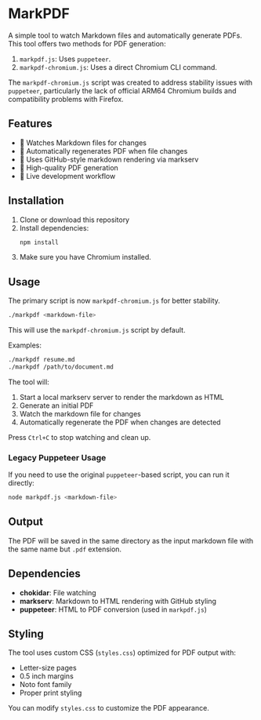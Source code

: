 # MarkPDF

A simple tool to watch Markdown files and automatically generate PDFs. This tool offers two methods for PDF generation:

1.  `markpdf.js`: Uses `puppeteer`.
2.  `markpdf-chromium.js`: Uses a direct Chromium CLI command.

The `markpdf-chromium.js` script was created to address stability issues with `puppeteer`, particularly the lack of official ARM64 Chromium builds and compatibility problems with Firefox.

## Features

- 📝 Watches Markdown files for changes
- 🔄 Automatically regenerates PDF when file changes
- 🎨 Uses GitHub-style markdown rendering via markserv
- 📄 High-quality PDF generation
- 🚀 Live development workflow

## Installation

1.  Clone or download this repository
2.  Install dependencies:
    ```bash
    npm install
    ```
3.  Make sure you have Chromium installed.

## Usage

The primary script is now `markpdf-chromium.js` for better stability.

```bash
./markpdf <markdown-file>
```

This will use the `markpdf-chromium.js` script by default.

Examples:
```bash
./markpdf resume.md
./markpdf /path/to/document.md
```

The tool will:
1.  Start a local markserv server to render the markdown as HTML
2.  Generate an initial PDF
3.  Watch the markdown file for changes
4.  Automatically regenerate the PDF when changes are detected

Press `Ctrl+C` to stop watching and clean up.

### Legacy Puppeteer Usage

If you need to use the original `puppeteer`-based script, you can run it directly:
```bash
node markpdf.js <markdown-file>
```

## Output

The PDF will be saved in the same directory as the input markdown file with the same name but `.pdf` extension.

## Dependencies

- **chokidar**: File watching
- **markserv**: Markdown to HTML rendering with GitHub styling
- **puppeteer**: HTML to PDF conversion (used in `markpdf.js`)

## Styling

The tool uses custom CSS (`styles.css`) optimized for PDF output with:
- Letter-size pages
- 0.5 inch margins
- Noto font family
- Proper print styling

You can modify `styles.css` to customize the PDF appearance.
